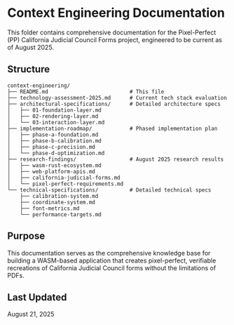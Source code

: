 # Context Engineering Documentation

This folder contains comprehensive documentation for the Pixel-Perfect (PP) California Judicial Council Forms project, engineered to be current as of August 2025.

## Structure

```
context-engineering/
├── README.md                          # This file
├── technology-assessment-2025.md      # Current tech stack evaluation
├── architectural-specifications/      # Detailed architecture specs
│   ├── 01-foundation-layer.md
│   ├── 02-rendering-layer.md
│   └── 03-interaction-layer.md
├── implementation-roadmap/            # Phased implementation plan
│   ├── phase-a-foundation.md
│   ├── phase-b-calibration.md
│   ├── phase-c-precision.md
│   └── phase-d-optimization.md
├── research-findings/                 # August 2025 research results
│   ├── wasm-rust-ecosystem.md
│   ├── web-platform-apis.md
│   ├── california-judicial-forms.md
│   └── pixel-perfect-requirements.md
└── technical-specifications/          # Detailed technical specs
    ├── calibration-system.md
    ├── coordinate-system.md
    ├── font-metrics.md
    └── performance-targets.md
```

## Purpose

This documentation serves as the comprehensive knowledge base for building a WASM-based application that creates pixel-perfect, verifiable recreations of California Judicial Council forms without the limitations of PDFs.

## Last Updated

August 21, 2025